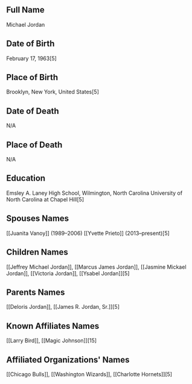 ## Full Name
Michael Jordan

## Date of Birth
February 17, 1963[5]

## Place of Birth
Brooklyn, New York, United States[5]

## Date of Death
N/A

## Place of Death
N/A

## Education
Emsley A. Laney High School, Wilmington, North Carolina
University of North Carolina at Chapel Hill[5]

## Spouses Names
[[Juanita Vanoy]] (1989–2006)
[[Yvette Prieto]] (2013–present)[5]

## Children Names
[[Jeffrey Michael Jordan]], [[Marcus James Jordan]], [[Jasmine Mickael Jordan]], [[Victoria Jordan]], [[Ysabel Jordan]][5]

## Parents Names
[[Deloris Jordan]], [[James R. Jordan, Sr.]][5]

## Known Affiliates Names
[[Larry Bird]], [[Magic Johnson]][15]

## Affiliated Organizations' Names
[[Chicago Bulls]], [[Washington Wizards]], [[Charlotte Hornets]][5]

